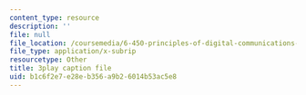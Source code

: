 ```yaml
---
content_type: resource
description: ''
file: null
file_location: /coursemedia/6-450-principles-of-digital-communications-i-fall-2006/b1c6f2e7e28eb356a9b26014b53ac5e8_pQDVHvW19vI.srt
file_type: application/x-subrip
resourcetype: Other
title: 3play caption file
uid: b1c6f2e7-e28e-b356-a9b2-6014b53ac5e8
---
```

